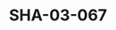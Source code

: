 ---
pid: SHA-03-067
title: SHA-03-067
language: en
original_label: 
rights: Sharhabil Ahmed
location_of_original: Sharhabil Ahmed
photographer_or_studio: 
scanned_from: photograph 10 by 14.4
_date: 1991-1992
location: Khartoum, Khartoum University Publishing House
description: Sharhabil Ahmed concert celebration of a million books
additional_notes: 
permission_display: 'yes'
on_server: 'no'
on_website: 'no'
permalink: /photopages/en/SHA-03-067.html
layout: photo-page
---